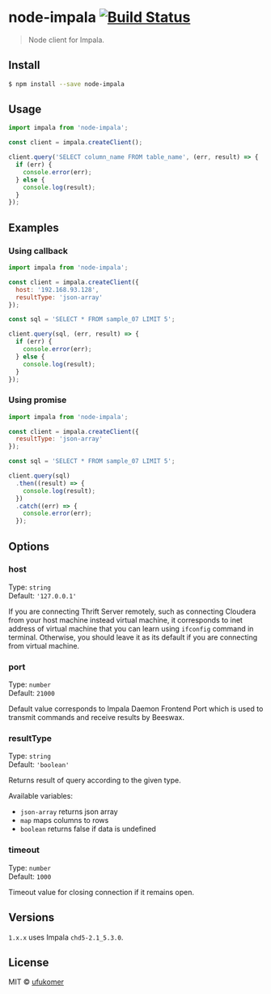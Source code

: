 # node-impala [![Build Status](https://travis-ci.org/ufukomer/node-impala.svg?branch=master)](https://travis-ci.org/ufukomer/node-impala)

> Node client for Impala.

## Install

```sh
$ npm install --save node-impala
```

## Usage

```js
import impala from 'node-impala';

const client = impala.createClient();

client.query('SELECT column_name FROM table_name', (err, result) => {
  if (err) {
    console.error(err);
  } else {
    console.log(result);
  }
});
```

## Examples

### Using callback

```js
import impala from 'node-impala';

const client = impala.createClient({
  host: '192.168.93.128',
  resultType: 'json-array'
});

const sql = 'SELECT * FROM sample_07 LIMIT 5';

client.query(sql, (err, result) => {
  if (err) {
    console.error(err);
  } else {
    console.log(result);
  }
});
```

### Using promise

```js
import impala from 'node-impala';

const client = impala.createClient({
  resultType: 'json-array'
});

const sql = 'SELECT * FROM sample_07 LIMIT 5';

client.query(sql)
  .then((result) => {
    console.log(result);
  })
  .catch((err) => {
    console.error(err);
  });
```

## Options

### host

Type: `string`<br>
Default: `'127.0.0.1'`

If you are connecting Thrift Server remotely, such as
connecting Cloudera from your host machine instead virtual
machine, it corresponds to inet address of virtual machine
that you can learn using `ifconfig` command in terminal.
Otherwise, you should leave it as its default if you are connecting from
virtual machine.

### port

Type: `number`<br>
Default: `21000`

Default value corresponds to Impala Daemon Frontend Port which
is used to transmit commands and receive results by Beeswax.

### resultType

Type: `string`<br>
Default: `'boolean'`

Returns result of query according to the given type.

Available variables:

- `json-array` returns json array
- `map` maps columns to rows
- `boolean` returns false if data is undefined

### timeout

Type: `number`<br>
Default: `1000`

Timeout value for closing connection if it remains open.

## Versions

`1.x.x` uses Impala `chd5-2.1_5.3.0`.

## License

MIT © [ufukomer](http://ufukomer.com)
